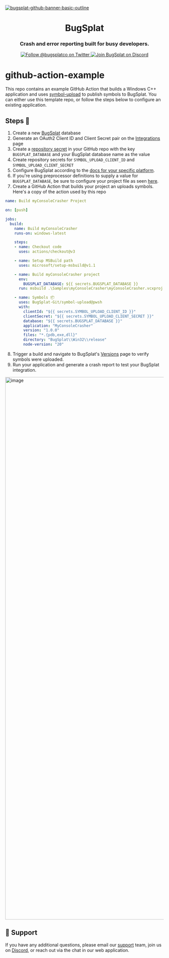 [![bugsplat-github-banner-basic-outline](https://user-images.githubusercontent.com/20464226/149019306-3186103c-5315-4dad-a499-4fd1df408475.png)](https://bugsplat.com)
<br/>
# <div align="center">BugSplat</div> 
### **<div align="center">Crash and error reporting built for busy developers.</div>**
<div align="center">
    <a href="https://twitter.com/BugSplatCo">
        <img alt="Follow @bugsplatco on Twitter" src="https://img.shields.io/twitter/follow/bugsplatco?label=Follow%20BugSplat&style=social">
    </a>
    <a href="https://discord.gg/K4KjjRV5ve">
        <img alt="Join BugSplat on Discord" src="https://img.shields.io/discord/664965194799251487?label=Join%20Discord&logo=Discord&style=social">
    </a>
</div>

# github-action-example

This repo contains an example GitHub Action that builds a Windows C++ application and uses [symbol-upload](https://github.com/BugSplat-Git/symbol-upload) to publish symbols to BugSplat. You can either use this template repo, or follow the steps below to configure an existing application.

## Steps 🥾

1. Create a new [BugSplat](https://www.bugsplat.com) database
2. Generate an OAuth2 Client ID and Client Secret pair on the [Integrations](https://app.bugsplat.com/v2/database/integrations#oauth) page
3. Create a [repository secret](https://docs.github.com/en/actions/security-guides/using-secrets-in-github-actions#creating-secrets-for-a-repository) in your GitHub repo with the key `BUGSPLAT_DATABASE` and your BugSplat database name as the value
4. Create repository secrets for `SYMBOL_UPLOAD_CLIENT_ID` and `SYMBOL_UPLOAD_CLIENT_SECRET`
5. Configure BugSplat according to the [docs for your specific platform](https://docs.bugsplat.com/introduction/getting-started/integrations).
6. If you're using preprocessor definitions to supply a value for `BUGSPLAT_DATABASE`, be sure to configure your project file as seen [here](https://github.com/BugSplat-Git/github-action-example/blob/cd3d15eda4ed715bbe931490d32e074628dcd036/Samples/myConsoleCrasher/myConsoleCrasher.vcxproj#L169-L170).
7. Create a GitHub Action that builds your project an uploads symbols. Here's a copy of the action used by this repo

```yml
name: Build myConsoleCrasher Project

on: [push]

jobs:
  build:
    name: Build myConsoleCrasher
    runs-on: windows-latest

    steps:
    - name: Checkout code
      uses: actions/checkout@v3

    - name: Setup MSBuild path
      uses: microsoft/setup-msbuild@v1.1

    - name: Build myConsoleCrasher project
      env:
        BUGSPLAT_DATABASE: ${{ secrets.BUGSPLAT_DATABASE }}
      run: msbuild .\Samples\myConsoleCrasher\myConsoleCrasher.vcxproj /p:configuration=release /p:DefineConstants=BUGSPLAT_DATABASE=%BUGSPLAT_DATABASE%

    - name: Symbols 📦
      uses: BugSplat-Git/symbol-upload@pwsh
      with:
        clientId: "${{ secrets.SYMBOL_UPLOAD_CLIENT_ID }}"
        clientSecret: "${{ secrets.SYMBOL_UPLOAD_CLIENT_SECRET }}"
        database: "${{ secrets.BUGSPLAT_DATABASE }}"
        application: "MyConsoleCrasher"
        version: "1.0.0"
        files: "*.{pdb,exe,dll}"
        directory: "BugSplat\\Win32\\release"
        node-version: "20"
```

8. Trigger a build and navigate to BugSplat's [Versions](https://app.bugsplat.com/v2/versions) page to verify symbols were uploaded.
9. Run your application and generate a crash report to test your BugSplat integration.

<img width="1725" alt="image" src="https://github.com/BugSplat-Git/github-action-example/assets/2646053/92c052d0-574a-4556-8cf7-1bc1b228a2f3">

## 👷 Support

If you have any additional questions, please email our [support](mailto:support@bugsplat.com) team, join us on [Discord](https://discord.gg/bugsplat), or reach out via the chat in our web application.

